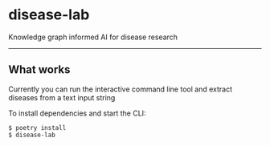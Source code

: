 # disease-lab
Knowledge graph informed AI for disease research

---

## What works
Currently you can run the interactive command line tool and extract diseases from a text input string

To install dependencies and start the CLI:

```
$ poetry install
$ disease-lab
```
